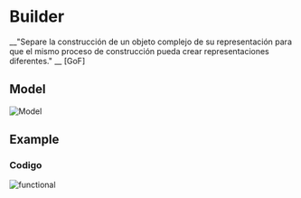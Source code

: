 # Builder

__"Separe la construcción de un objeto complejo de su representación para que el mismo proceso de construcción pueda crear representaciones diferentes." __ [GoF]

## Model
![Model](Builder.png)

## Example

### Codigo
  ![functional](exercise/functional.png)

